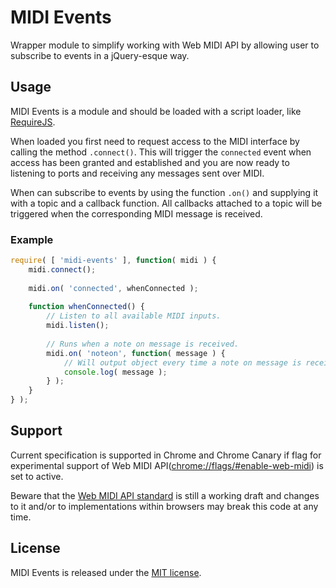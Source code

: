 # MIDI Events

Wrapper module to simplify working with Web MIDI API by allowing user to subscribe to events in a 
jQuery-esque way.


## Usage

MIDI Events is a module and should be loaded with a script loader, like [RequireJS](http://requirejs.org/).

When loaded you first need to request access to the MIDI interface by calling the method `.connect()`.
This will trigger the `connected` event when access has been granted and established and you are now
ready to listening to ports and receiving any messages sent over MIDI.

When can subscribe to events by using the function `.on()` and supplying it with a topic and a
callback function. All callbacks attached to a topic will be triggered when the corresponding MIDI
message is received.

### Example
```javascript
require( [ 'midi-events' ], function( midi ) {
	midi.connect();
	
	midi.on( 'connected', whenConnected );
	
	function whenConnected() {
		// Listen to all available MIDI inputs.
		midi.listen();
		
		// Runs when a note on message is received.
		midi.on( 'noteon', function( message ) {
			// Will output object every time a note on message is received.
			console.log( message );
		} );
	}
} );
```


## Support

Current specification is supported in Chrome and Chrome Canary if flag for experimental support of
Web MIDI API([chrome://flags/#enable-web-midi](chrome://flags/#enable-web-midi)) is set to active.

Beware that the [Web MIDI API standard](http://www.w3.org/TR/webmidi/) is still a working draft and
changes to it and/or to implementations within browsers may break this code at any time.


## License

MIDI Events is released under the [MIT license](http://mikaeljorhult.mit-license.org).